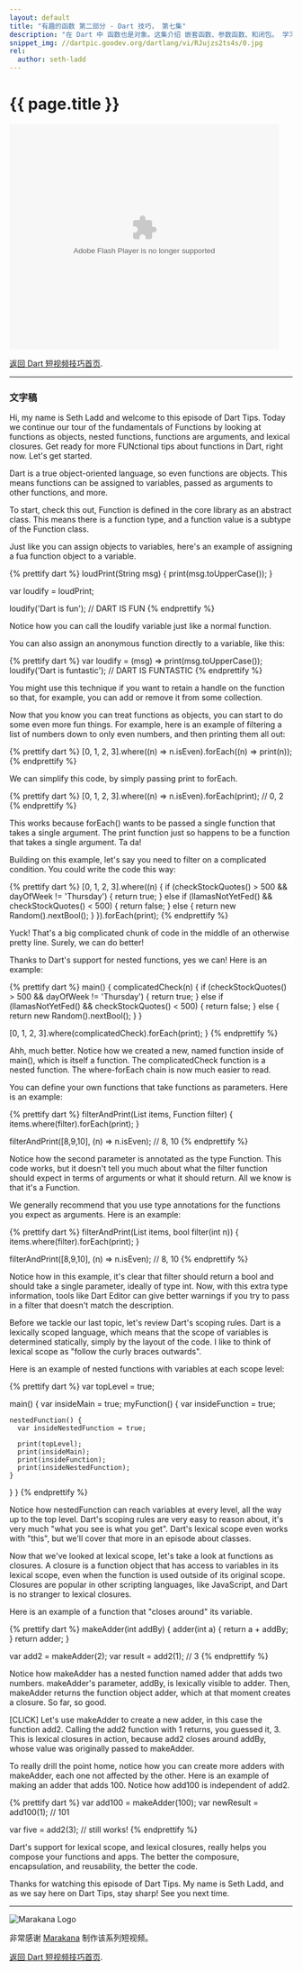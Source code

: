 ```yaml
---
layout: default
title: "有趣的函数 第二部分 - Dart 技巧， 第七集"
description: "在 Dart 中 函数也是对象。这集介绍 嵌套函数、参数函数、和闭包。 学习 Dart 函数更有趣的部分！  "
snippet_img: //dartpic.goodev.org/dartlang/vi/RJujzs2ts4s/0.jpg
rel:
  author: seth-ladd
---
```


# {{ page.title }}

<!-- 
<iframe class="dart-tips-video" src="//www.youtube.com/embed/RJujzs2ts4s" 
frameborder="0" allowfullscreen></iframe>
-->
<embed class="dart-tips-video" src="http://player.youku.com/player.php/sid/XNjQwODEzOTMy/v.swf" allowFullScreen="true" quality="high" width="480" height="400" align="middle" allowScriptAccess="always" type="application/x-shockwave-flash" />

[返回 Dart 短视频技巧首页](/dart-tips/).

<hr>

### 文字稿

Hi, my name is Seth Ladd and welcome to this episode of Dart Tips. Today we continue our tour of the fundamentals of Functions by looking at functions as objects, nested functions, functions are arguments, and lexical closures. Get ready for more FUNctional tips about functions in Dart, right now. Let's get started.

Dart is a true object-oriented language, so even functions are objects. This means functions can be assigned to variables, passed as arguments to other functions, and more.

To start, check this out, Function is defined in the core library as an abstract class. This means there is a function type, and a function value is a subtype of the Function class.

Just like you can assign objects to variables, here's an example of assigning a fua function object to a variable.

{% prettify dart %}
loudPrint(String msg) {
  print(msg.toUpperCase());
}

var loudify = loudPrint;

loudify('Dart is fun');
  // DART IS FUN
{% endprettify %}

Notice how you can call the loudify variable just like a normal function.

You can also assign an anonymous function directly to a variable, like this:

{% prettify dart %}
var loudify = (msg) => print(msg.toUpperCase());
loudify('Dart is funtastic');
  // DART IS FUNTASTIC
{% endprettify %}

You might use this technique if you want to retain a handle on the function so that, for example, you can add or remove it from some collection.

Now that you know you can treat functions as objects, you can start to do some even more fun things. For example, here is an example of filtering a list of numbers down to only even numbers, and then printing them all out:

{% prettify dart %}
[0, 1, 2, 3].where((n) => n.isEven).forEach((n) => print(n));
{% endprettify %}

We can simplify this code, by simply passing print to forEach.

{% prettify dart %}
[0, 1, 2, 3].where((n) => n.isEven).forEach(print);
  // 0, 2
{% endprettify %}

This works because forEach() wants to be passed a single function that takes a single argument. The print function just so happens to be a function that takes a single argument. Ta da!

Building on this example, let's say you need to filter on a complicated condition. You could write the code this way:

{% prettify dart %}
[0, 1, 2, 3].where((n) {
  if (checkStockQuotes() > 500 && dayOfWeek != 'Thursday') {
    return true;
  } else if (llamasNotYetFed() && checkStockQuotes() < 500) {
    return false;
  } else {
    return new Random().nextBool();
  }
}).forEach(print);
{% endprettify %}

Yuck! That's a big complicated chunk of code in the middle of an otherwise pretty line. Surely, we can do better!

Thanks to Dart's support for nested functions, yes we can! Here is an example:

{% prettify dart %}
main() {
  complicatedCheck(n) {
    if (checkStockQuotes() > 500 && dayOfWeek != 'Thursday') {
      return true;
    } else if (llamasNotYetFed() && checkStockQuotes() < 500) {
      return false;
    } else {
      return new Random().nextBool();
    }
  }
  
  [0, 1, 2, 3].where(complicatedCheck).forEach(print);
}
{% endprettify %}

Ahh, much better. Notice how we created a new, named function inside of main(), which is itself a function. The complicatedCheck function is a nested function. The where-forEach chain is now much easier to read.

You can define your own functions that take functions as parameters. Here is an example:

{% prettify dart %}
filterAndPrint(List items, Function filter) {
  items.where(filter).forEach(print);
}

filterAndPrint([8,9,10], (n) => n.isEven);
  // 8, 10
{% endprettify %}

Notice how the second parameter is annotated as the type Function. This code works, but it doesn't tell you much about what the filter function should expect in terms of arguments or what it should return. All we know is that it's a Function.

We generally recommend that you use type annotations for the functions you expect as arguments. Here is an example:

{% prettify dart %}
filterAndPrint(List items, bool filter(int n)) {
  items.where(filter).forEach(print);
}

filterAndPrint([8,9,10], (n) => n.isEven);
  // 8, 10
{% endprettify %}

Notice how in this example, it's clear that filter should return a bool and should take a single parameter, ideally of type int. Now, with this extra type information, tools like Dart Editor can give better warnings if you try to pass in a filter that doesn't match the description.

Before we tackle our last topic, let's review Dart's scoping rules. Dart is a lexically scoped language, which means that the scope of variables is determined statically, simply by the layout of the code. I like to think of lexical scope as "follow the curly braces outwards".

Here is an example of nested functions with variables at each scope level:

{% prettify dart %}
var topLevel = true;

main() {
  var insideMain = true;
  myFunction() {
    var insideFunction = true;
    
    nestedFunction() {
      var insideNestedFunction = true;
      
      print(topLevel);
      print(insideMain);
      print(insideFunction);
      print(insideNestedFunction);
    }
  }
}
{% endprettify %}

Notice how nestedFunction can reach variables at every level, all the way up to the top level. Dart's scoping rules are very easy to reason about, it's very much  "what you see is what you get". Dart's lexical scope even works with "this", but we'll cover that more in an episode about classes.

Now that we've looked at lexical scope, let's take a look at functions as closures. A closure is a function object that has access to variables in its lexical scope, even when the function is used outside of its original scope. Closures are popular in other scripting languages, like JavaScript, and Dart is no stranger to lexical closures.

Here is an example of a function that "closes around" its variable.

{% prettify dart %}
makeAdder(int addBy) {
  adder(int a) {
    return a + addBy;
  }
  return adder;
}

var add2 = makeAdder(2);
var result = add2(1);
  // 3
{% endprettify %}

Notice how makeAdder has a nested function named adder that adds two numbers. makeAdder's parameter, addBy, is lexically visible to adder. Then, makeAdder returns the function object adder, which at that moment creates a closure. So far, so good.

[CLICK] Let's use makeAdder to create a new adder, in this case the function add2. Calling the add2 function with 1 returns, you guessed it, 3. This is lexical closures in action, because add2 closes around addBy, whose value was originally passed to makeAdder.

To really drill the point home, notice how you can create more adders with makeAdder, each one not affected by the other. Here is an example of making an adder that adds 100. Notice how add100 is independent of add2.

{% prettify dart %}
var add100 = makeAdder(100);
var newResult = add100(1);
 // 101

var five = add2(3);  // still works!
{% endprettify %}

Dart's support for lexical scope, and lexical closures, really helps you compose your functions and apps. The better the composure, encapsulation, and reusability, the better the code.

Thanks for watching this episode of Dart Tips. My name is Seth Ladd, and as we say here on Dart Tips, stay sharp! See you next time.

<hr>

<img src="imgs/marakana-logo.png" alt="Marakana Logo">

非常感谢 [Marakana](http://www.marakana.com) 制作该系列短视频。


[返回 Dart 短视频技巧首页](/dart-tips/).
